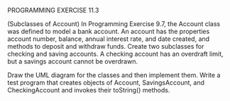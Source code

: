 PROGRAMMING EXERCISE 11.3

(Subclasses of Account) In Programming Exercise 9.7, the Account class was defined to model a bank account. An account has the properties account number, balance, annual interest rate, and date created, and methods to deposit and withdraw funds. Create two subclasses for checking and saving accounts. A checking account has an overdraft limit, but a savings account cannot be overdrawn.

Draw the UML diagram for the classes and then implement them. Write a test program that creates objects of Account, SavingsAccount, and CheckingAccount and invokes their toString() methods.
